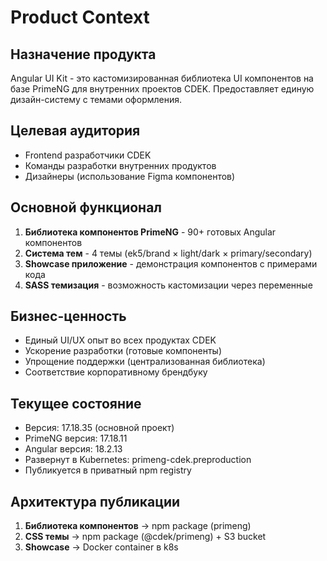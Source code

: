 # Product Context

## Назначение продукта
Angular UI Kit - это кастомизированная библиотека UI компонентов на базе PrimeNG для внутренних проектов CDEK. Предоставляет единую дизайн-систему с темами оформления.

## Целевая аудитория
- Frontend разработчики CDEK
- Команды разработки внутренних продуктов
- Дизайнеры (использование Figma компонентов)

## Основной функционал
1. **Библиотека компонентов PrimeNG** - 90+ готовых Angular компонентов
2. **Система тем** - 4 темы (ek5/brand × light/dark × primary/secondary)
3. **Showcase приложение** - демонстрация компонентов с примерами кода
4. **SASS темизация** - возможность кастомизации через переменные

## Бизнес-ценность
- Единый UI/UX опыт во всех продуктах CDEK
- Ускорение разработки (готовые компоненты)
- Упрощение поддержки (централизованная библиотека)
- Соответствие корпоративному брендбуку

## Текущее состояние
- Версия: 17.18.35 (основной проект)
- PrimeNG версия: 17.18.11
- Angular версия: 18.2.13
- Развернут в Kubernetes: primeng-cdek.preproduction
- Публикуется в приватный npm registry

## Архитектура публикации
1. **Библиотека компонентов** → npm package (primeng)
2. **CSS темы** → npm package (@cdek/primeng) + S3 bucket
3. **Showcase** → Docker container в k8s
